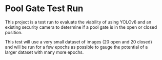 # Pool Gate Test Run

This project is a test run to evaluate the viability of using YOLOv8 and an existing security camera to determine if a pool gate is in the open or closed position.

This test will use a very small dataset of images (20 open and 20 closed) and will be run for a few epochs as possible to gauge the potential of a larger dataset with many more epochs.

